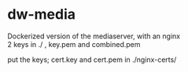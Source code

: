 # dw-media
Dockerized version of the mediaserver, with an nginx <br>
2 keys in ./ , key.pem and combined.pem <br>

put the keys; cert.key and cert.pem in ./nginx-certs/ <br>

